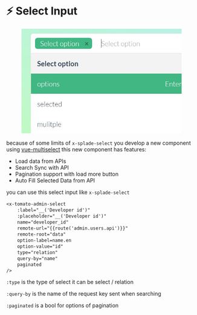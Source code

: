 # ⚡ Select Input

<figure><img src="../../.gitbook/assets/image (7).png" alt=""><figcaption></figcaption></figure>

because of some limits of `x-splade-select` you develop a new component using [vue-multiselect](https://vue-multiselect.js.org/) this new component has features:

* Load data from APIs
* Search Sync with API
* Pagination support with load more button
* Auto Fill Selected Data from API

you can use this select input like `x-splade-select`

```markup
<x-tomato-admin-select 
    :label="__('Developer id')" 
    :placeholder="__('Developer id')" 
    name="developer_id"
    remote-url="{{route('admin.users.api')}}" 
    remote-root="data" 
    option-label=name.en 
    option-value="id" 
    type="relation" 
    query-by="name" 
    paginated
/>
```

`:type` is the type of select it can be select / relation

`:query-by` is the name of the request key sent when searching

`:paginated` is a bool for options of pagination
